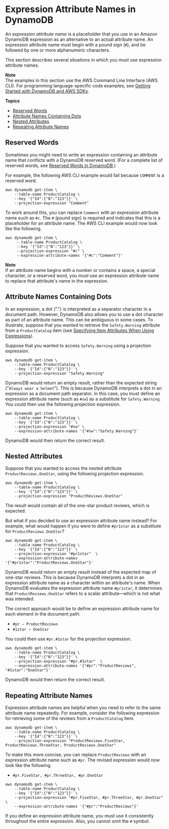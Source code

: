 # Expression Attribute Names in DynamoDB<a name="Expressions.ExpressionAttributeNames"></a>

An *expression attribute name* is a placeholder that you use in an Amazon DynamoDB expression as an alternative to an actual attribute name\. An expression attribute name must begin with a pound sign \(`#`\), and be followed by one or more alphanumeric characters\. 

This section describes several situations in which you must use expression attribute names\.

**Note**  
The examples in this section use the AWS Command Line Interface \(AWS CLI\)\. For programming language\-specific code examples, see [Getting Started with DynamoDB and AWS SDKs](GettingStarted.md)\.

**Topics**
+ [Reserved Words](#Expressions.ExpressionAttributeNames.ReservedWords)
+ [Attribute Names Containing Dots](#Expressions.ExpressionAttributeNames.AttributeNamesContainingDots)
+ [Nested Attributes](#Expressions.ExpressionAttributeNames.NestedAttributes)
+ [Repeating Attribute Names](#Expressions.ExpressionAttributeNames.RepeatingAttributeNames)

## Reserved Words<a name="Expressions.ExpressionAttributeNames.ReservedWords"></a>

Sometimes you might need to write an expression containing an attribute name that conflicts with a DynamoDB reserved word\. \(For a complete list of reserved words, see [Reserved Words in DynamoDB](ReservedWords.md)\.\)

For example, the following AWS CLI example would fail because `COMMENT` is a reserved word\.

```
aws dynamodb get-item \
    --table-name ProductCatalog \
    --key '{"Id":{"N":"123"}}' \
    --projection-expression "Comment"
```

To work around this, you can replace `Comment` with an expression attribute name such as `#c`\. The `#` \(pound sign\) is required and indicates that this is a placeholder for an attribute name\. The AWS CLI example would now look like the following\.

```
aws dynamodb get-item \
     --table-name ProductCatalog \
     --key '{"Id":{"N":"123"}}' \
     --projection-expression "#c" \
     --expression-attribute-names '{"#c":"Comment"}'
```

**Note**  
If an attribute name begins with a number or contains a space, a special character, or a reserved word, you *must* use an expression attribute name to replace that attribute's name in the expression\.

## Attribute Names Containing Dots<a name="Expressions.ExpressionAttributeNames.AttributeNamesContainingDots"></a>

In an expression, a dot \("\."\) is interpreted as a separator character in a document path\. However, DynamoDB also allows you to use a dot character as part of an attribute name\. This can be ambiguous in some cases\. To illustrate, suppose that you wanted to retrieve the `Safety.Warning` attribute from a `ProductCatalog` item \(see [Specifying Item Attributes When Using Expressions](Expressions.Attributes.md)\)\.

Suppose that you wanted to access `Safety.Warning` using a projection expression\.

```
aws dynamodb get-item \
    --table-name ProductCatalog \
    --key '{"Id":{"N":"123"}}' \
    --projection-expression "Safety.Warning"
```

DynamoDB would return an empty result, rather than the expected string \("`Always wear a helmet`"\)\. This is because DynamoDB interprets a dot in an expression as a document path separator\. In this case, you must define an expression attribute name \(such as `#sw`\) as a substitute for `Safety.Warning`\. You could then use the following projection expression\.

```
aws dynamodb get-item \
    --table-name ProductCatalog \
    --key '{"Id":{"N":"123"}}' \
    --projection-expression "#sw" \
    --expression-attribute-names '{"#sw":"Safety.Warning"}'
```

DynamoDB would then return the correct result\.

## Nested Attributes<a name="Expressions.ExpressionAttributeNames.NestedAttributes"></a>

Suppose that you wanted to access the nested attribute `ProductReviews.OneStar`, using the following projection expression\.

```
aws dynamodb get-item \
    --table-name ProductCatalog \
    --key '{"Id":{"N":"123"}}' \
    --projection-expression "ProductReviews.OneStar"
```

The result would contain all of the one\-star product reviews, which is expected\.

But what if you decided to use an expression attribute name instead? For example, what would happen if you were to define `#pr1star` as a substitute for `ProductReviews.OneStar`? 

```
aws dynamodb get-item \
    --table-name ProductCatalog \
    --key '{"Id":{"N":"123"}}' \
    --projection-expression "#pr1star"  \
    --expression-attribute-names '{"#pr1star":"ProductReviews.OneStar"}'
```

DynamoDB would return an empty result instead of the expected map of one\-star reviews\. This is because DynamoDB interprets a dot in an expression attribute name as a character within an attribute's name\. When DynamoDB evaluates the expression attribute name `#pr1star`, it determines that `ProductReviews.OneStar` refers to a scalar attribute—which is not what was intended\.

The correct approach would be to define an expression attribute name for each element in the document path:
+ `#pr — ProductReviews`
+ `#1star — OneStar`

You could then use `#pr.#1star` for the projection expression\.

```
aws dynamodb get-item \
    --table-name ProductCatalog \
    --key '{"Id":{"N":"123"}}' \
    --projection-expression "#pr.#1star"  \
    --expression-attribute-names '{"#pr":"ProductReviews", "#1star":"OneStar"}'
```

DynamoDB would then return the correct result\.

## Repeating Attribute Names<a name="Expressions.ExpressionAttributeNames.RepeatingAttributeNames"></a>

Expression attribute names are helpful when you need to refer to the same attribute name repeatedly\. For example, consider the following expression for retrieving some of the reviews from a `ProductCatalog` item\.

```
aws dynamodb get-item \
    --table-name ProductCatalog \
    --key '{"Id":{"N":"123"}}' \
    --projection-expression "ProductReviews.FiveStar, ProductReviews.ThreeStar, ProductReviews.OneStar"
```

To make this more concise, you can replace `ProductReviews` with an expression attribute name such as `#pr`\. The revised expression would now look like the following\.
+  `#pr.FiveStar, #pr.ThreeStar, #pr.OneStar` 

```
aws dynamodb get-item \
    --table-name ProductCatalog \
    --key '{"Id":{"N":"123"}}' \
    --projection-expression "#pr.FiveStar, #pr.ThreeStar, #pr.OneStar" \
    --expression-attribute-names '{"#pr":"ProductReviews"}'
```

If you define an expression attribute name, you must use it consistently throughout the entire expression\. Also, you cannot omit the `#` symbol\. 
